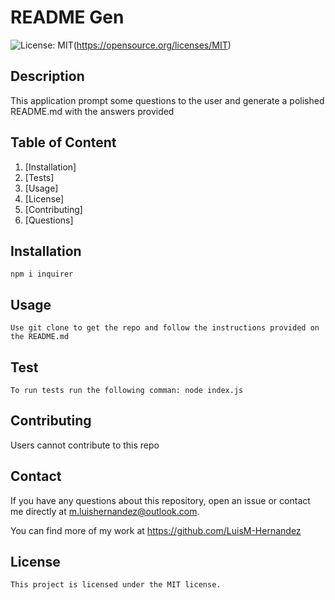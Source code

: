 # README Gen

  ![License: MIT](https://img.shields.io/badge/License-MIT-yellow.svg)(https://opensource.org/licenses/MIT)

  ## Description
  
  
  This application prompt some questions to the user and generate a polished README.md with the answers provided


  ## Table of Content
  
  1. [Installation]
  2. [Tests]
  3. [Usage]
  4. [License]
  5. [Contributing]
  6. [Questions]
  

  ## Installation
  ```
  npm i inquirer
  ```


  ## Usage
  ```
  Use git clone to get the repo and follow the instructions provided on the README.md
  ```

  ## Test
  ```
  To run tests run the following comman: node index.js
  ```

  ## Contributing
  Users cannot contribute to this repo

  ## Contact

  If you have any questions about this repository, open an issue or contact me directly at m.luishernandez@outlook.com. 
  
  You can find more of my work at https://github.com/LuisM-Hernandez

## License

    This project is licensed under the MIT license.

    

